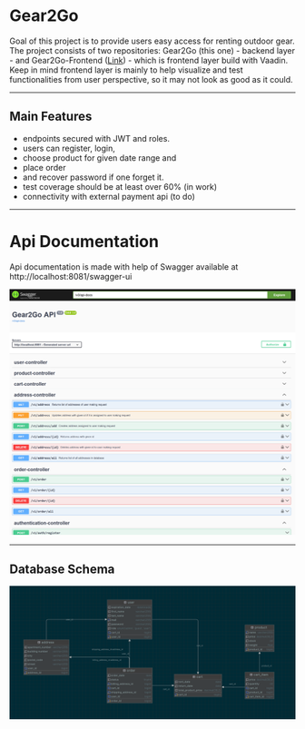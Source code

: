 # Gear2Go

Goal of this project is to provide users easy access for renting outdoor gear.
The project consists of two repositories: Gear2Go (this one) - backend layer - and Gear2Go-Frontend ([Link](https://github.com/KayakOnWheels/Gear2Go_frontend)) - which is frontend 
layer build with Vaadin.
Keep in mind frontend layer is mainly to help visualize and test functionalities from user perspective, so it may not look as good as it could.  

---

## Main Features
- endpoints secured with JWT and roles.
- users can register, login,
- choose product for given date range and
- place order
- and recover password if one forget it.
- test coverage should be at least over 60% (in work)
- connectivity with external payment api (to do)

---

# Api Documentation
Api documentation is made with help of Swagger available at http://localhost:8081/swagger-ui

![swaggerDocs.png](readmeAttachments/swaggerDocs.png)

---

## Database Schema
![dbSchema.png](readmeAttachments%2FdbSchema.png)